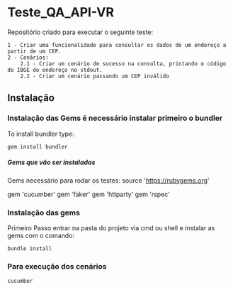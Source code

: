 # Teste_QA_API-VR
Repositório criado para executar o seguinte teste:
```shell
1 - Criar uma funcionalidade para consultar os dados de um endereço a partir de um CEP.
2 - Cenários:    
    2.1 - Criar um cenário de sucesso na consulta, printando o código do IBGE do endereço no stdout.
    2.2 - Criar um cenário passando um CEP inválido
```

## Instalação

### Instalação das Gems é necessário instalar primeiro o bundler ###
To install bundler type:
```shell
gem install bundler
```

##### Gems que vão ser instaladas #####

Gems necessário para rodar os testes:
source 'https://rubygems.org'

gem 'cucumber'
gem 'faker'
gem 'httparty'
gem 'rspec'

### Instalação das gems ###
Primeiro Passo entrar na pasta do projeto via cmd ou shell e instalar as gems com o comando:
```shell
bundle install
```
### Para execução dos cenários ###
```shell
cucumber
```


